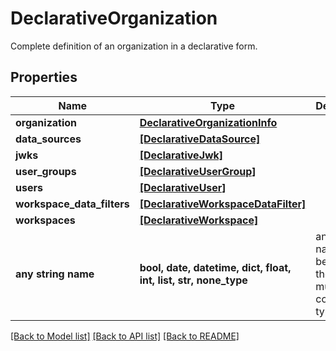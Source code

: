 # DeclarativeOrganization

Complete definition of an organization in a declarative form.

## Properties
Name | Type | Description | Notes
------------ | ------------- | ------------- | -------------
**organization** | [**DeclarativeOrganizationInfo**](DeclarativeOrganizationInfo.md) |  | 
**data_sources** | [**[DeclarativeDataSource]**](DeclarativeDataSource.md) |  | [optional] 
**jwks** | [**[DeclarativeJwk]**](DeclarativeJwk.md) |  | [optional] 
**user_groups** | [**[DeclarativeUserGroup]**](DeclarativeUserGroup.md) |  | [optional] 
**users** | [**[DeclarativeUser]**](DeclarativeUser.md) |  | [optional] 
**workspace_data_filters** | [**[DeclarativeWorkspaceDataFilter]**](DeclarativeWorkspaceDataFilter.md) |  | [optional] 
**workspaces** | [**[DeclarativeWorkspace]**](DeclarativeWorkspace.md) |  | [optional] 
**any string name** | **bool, date, datetime, dict, float, int, list, str, none_type** | any string name can be used but the value must be the correct type | [optional]

[[Back to Model list]](../README.md#documentation-for-models) [[Back to API list]](../README.md#documentation-for-api-endpoints) [[Back to README]](../README.md)



